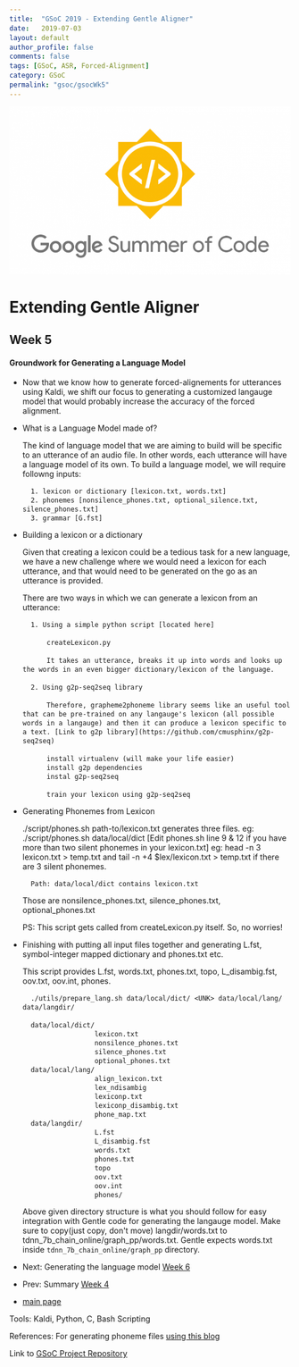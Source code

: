 ```yaml
---
title:  "GSoC 2019 - Extending Gentle Aligner"
date:   2019-07-03
layout: default
author_profile: false
comments: false
tags: [GSoC, ASR, Forced-Alignment]
category: GSoC
permalink: "gsoc/gsocWk5"
---
```


![GSoC](/icons/GSoC.png)

<h1> Extending Gentle Aligner </h1>
<h2> Week 5 </h2>
<h4> Groundwork for Generating a Language Model </h4>

* Now that we know how to generate forced-alignements for utterances using Kaldi, we shift our focus to generating a customized langauge model that would probably increase the accuracy of the forced alignment.

* What is a Language Model made of?

  The kind of language model that we are aiming to build will be specific to an utterance of an audio file. In other words, each utterance will have a language model of its own. To build a language model, we will require followng inputs:

        1. lexicon or dictionary [lexicon.txt, words.txt]
        2. phonemes [nonsilence_phones.txt, optional_silence.txt, silence_phones.txt]
        3. grammar [G.fst]

* Building a lexicon or a dictionary

    Given that creating a lexicon could be a tedious task for a new language, we have a new challenge where we would need 
    a lexicon for each utterance, and that would need to be generated on the go as an utterance is provided. 

    There are two ways in which we can generate a lexicon from an utterance:

        1. Using a simple python script [located here]

            createLexicon.py

            It takes an utterance, breaks it up into words and looks up the words in an even bigger dictionary/lexicon of the language.

        2. Using g2p-seq2seq library 

            Therefore, grapheme2phoneme library seems like an useful tool that can be pre-trained on any langauge's lexicon (all possible words in a langauge) and then it can produce a lexicon specific to a text. [Link to g2p library](https://github.com/cmusphinx/g2p-seq2seq)

            install virtualenv (will make your life easier)
            install g2p dependencies
            instal g2p-seq2seq

            train your lexicon using g2p-seq2seq

* Generating Phonemes from Lexicon 

    ./script/phones.sh path-to/lexicon.txt generates three files.
    eg: ./script/phones.sh data/local/dict
    [Edit phones.sh line 9 & 12 if you have more than two silent phonemes in your lexicon.txt]
        eg: head -n 3 lexicon.txt > temp.txt
        and tail -n +4 $lex/lexicon.txt > temp.txt if there are 3 silent phonemes.

        Path: data/local/dict contains lexicon.txt
    Those are nonsilence_phones.txt, silence_phones.txt, optional_phones.txt

    PS: This script gets called from createLexicon.py itself. So, no worries!

* Finishing with putting all input files together and generating L.fst, symbol-integer mapped dictionary and phones.txt etc.

     This script provides L.fst, words.txt, phones.txt, topo, L_disambig.fst, oov.txt, oov.int, phones.

        ./utils/prepare_lang.sh data/local/dict/ <UNK> data/local/lang/ data/langdir/

        data/local/dict/
                        lexicon.txt
                        nonsilence_phones.txt
                        silence_phones.txt
                        optional_phones.txt
        data/local/lang/
                        align_lexicon.txt
                        lex_ndisambig
                        lexiconp.txt
                        lexiconp_disambig.txt
                        phone_map.txt
        data/langdir/
                        L.fst
                        L_disambig.fst
                        words.txt
                        phones.txt
                        topo
                        oov.txt
                        oov.int
                        phones/

    Above given directory structure is what you should follow for easy integration with Gentle code for generating the langauge model.
    Make sure to copy(just copy, don't move) langdir/words.txt to tdnn_7b_chain_online/graph_pp/words.txt. Gentle expects words.txt inside `tdnn_7b_chain_online/graph_pp` directory.

* Next: Generating the language model [Week 6](https://shreya2111.github.io/gsocWk6)
* Prev: Summary [Week 4](https://shreya2111.github.io/gsoc/gsocwk4)
* [main page](https://shreya2111.github.io/gsoc)

Tools:
Kaldi, Python, C, Bash Scripting

References:
 For generating phoneme files [using this blog]((https://www.eleanorchodroff.com/tutorial/kaldi/training-acoustic-models.html#create-files-for-datalocallang))

Link to [GSoC Project Repository](https://github.com/shreya2111/gentle-labs)
 
